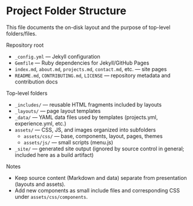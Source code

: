 # Project Folder Structure

This file documents the on-disk layout and the purpose of top-level folders/files.

Repository root

- `_config.yml` — Jekyll configuration
- `Gemfile` — Ruby dependencies for Jekyll/GitHub Pages
- `index.md`, `about.md`, `projects.md`, `contact.md`, etc. — site pages
- `README.md`, `CONTRIBUTING.md`, `LICENSE` — repository metadata and contribution docs

Top-level folders

- `_includes/` — reusable HTML fragments included by layouts
- `_layouts/` — page layout templates
- `_data/` — YAML data files used by templates (projects.yml, experience.yml, etc.)
- `assets/` — CSS, JS, and images organized into subfolders
  - `assets/css/` — base, components, layout, pages, themes
  - `assets/js/` — small scripts (menu.js)
- `_site/` — generated site output (ignored by source control in general; included here as a build artifact)

Notes

- Keep source content (Markdown and data) separate from presentation (layouts and assets).
- Add new components as small include files and corresponding CSS under `assets/css/components`.
